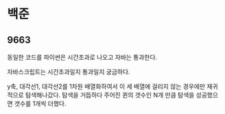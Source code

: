 # 백준

## 9663

동일한 코드를 파이썬은 시간초과로 나오고 자바는 통과한다.

자바스크립트는 시간초과일지 통과일지 궁금하다.



y축, 대각선1, 대각선2를 1차원 배열화하여서 이 세 배열에 걸리지 않는 경우에만 재귀적으로 탐색해나갔다. 탐색을 거듭하다 주어진 퀸의 갯수인 N개 만큼 탐색을 성공했으면 갯수를 1개씩 더했다.